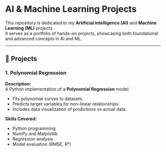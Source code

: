 # AI & Machine Learning Projects

This repository is dedicated to my **Artificial Intelligence (AI)** and **Machine Learning (ML)** projects.  
It serves as a portfolio of hands-on projects, showcasing both foundational and advanced concepts in AI and ML.

---

## 🌟 Projects

### 1. Polynomial Regression
**Description:**  
A Python implementation of a **Polynomial Regression** model.  
- Fits polynomial curves to datasets.  
- Predicts target variables for non-linear relationships.  
- Includes data visualization of predictions vs actual data.

**Skills Covered:**  
- Python programming  
- NumPy and Matplotlib  
- Regression analysis  
- Model evaluation (RMSE, R²)





